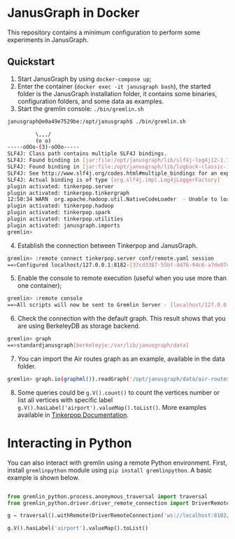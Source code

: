 # JanusGraph in Docker

This repository contains a minimum configuration to perform some experiments in JanusGraph.


## Quickstart

1. Start JanusGraph by using `docker-compose up`;
2. Enter the container (`docker exec -it janusgraph bash`), the started folder is the JanusGraph installation folder, it contains some binaries, configuration folders, and some data as examples.
3. Start the gremlin console: `./bin/gremlin.sh`
```bash
janusgraph@e0a49e7529be:/opt/janusgraph$ ./bin/gremlin.sh

         \,,,/
         (o o)
-----oOOo-(3)-oOOo-----
SLF4J: Class path contains multiple SLF4J bindings.
SLF4J: Found binding in [jar:file:/opt/janusgraph/lib/slf4j-log4j12-1.7.30.jar!/org/slf4j/impl/StaticLoggerBinder.class]
SLF4J: Found binding in [jar:file:/opt/janusgraph/lib/logback-classic-1.1.3.jar!/org/slf4j/impl/StaticLoggerBinder.class]
SLF4J: See http://www.slf4j.org/codes.html#multiple_bindings for an explanation.
SLF4J: Actual binding is of type [org.slf4j.impl.Log4jLoggerFactory]
plugin activated: tinkerpop.server
plugin activated: tinkerpop.tinkergraph
12:50:34 WARN  org.apache.hadoop.util.NativeCodeLoader  - Unable to load native-hadoop library for your platform... using builtin-java classes where applicable
plugin activated: tinkerpop.hadoop
plugin activated: tinkerpop.spark
plugin activated: tinkerpop.utilities
plugin activated: janusgraph.imports
gremlin> 
```
4. Establish the connection between Tinkerpop and JanusGraph.
```bash
gremlin> :remote connect tinkerpop.server conf/remote.yaml session
==>Configured localhost/127.0.0.1:8182-[37cd3387-55bf-4d76-94c6-a7de07c6d9fe]
```
5. Enable the console to remote execution (useful when you use more than one container);
```bash
gremlin> :remote console
==>All scripts will now be sent to Gremlin Server - [localhost/127.0.0.1:8182]-[37cd3387-55bf-4d76-94c6-a7de07c6d9fe] - type ':remote console' to return to local mode
```

6. Check the connection with the default graph. This result shows that you are using BerkeleyDB as storage backend.
```bash
gremlin> graph
==>standardjanusgraph[berkeleyje:/var/lib/janusgraph/data]
```

7. You can import the Air routes graph as an example, available in the data folder.
```bash
gremlin> graph.io(graphml()).readGraph('/opt/janusgraph/data/air-routes.graphml')
```
8. Some queries could be  `g.V().count()` to count the vertices number or list all vertices with specific label `g.V().hasLabel('airport').valueMap().toList()`. More examples available in [Tinkerpop Documentation](http://www.kelvinlawrence.net/book/PracticalGremlin.html).



# Interacting in Python

You can also interact with gremlin using a remote Python environment. First, install `gremlinpython` module using `pip install gremlinpython`. A basic example is shown below.

```python

from gremlin_python.process.anonymous_traversal import traversal
from gremlin_python.driver.driver_remote_connection import DriverRemoteConnection

g = traversal().withRemote(DriverRemoteConnection('ws://localhost:8182/gremlin','g'))

g.V().hasLabel('airport').valueMap().toList()
```

